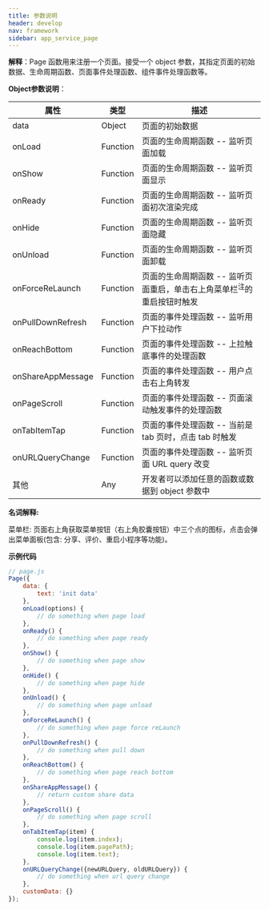 ```yaml
---
title: 参数说明
header: develop
nav: framework
sidebar: app_service_page
---
```


 
 

**解释**：Page 函数用来注册一个页面。接受一个 object 参数，其指定页面的初始数据、生命周期函数、页面事件处理函数、组件事件处理函数等。

**Object参数说明**：

|属性  |类型  |描述  |
|---- | ---- | ---- |
|data | Object | 页面的初始数据 |
|onLoad | Function | 页面的生命周期函数 -- 监听页面加载 |
|onShow | Function | 页面的生命周期函数 -- 监听页面显示 |
|onReady | Function | 页面的生命周期函数 -- 监听页面初次渲染完成 |
|onHide | Function | 页面的生命周期函数 -- 监听页面隐藏 |
|onUnload | Function | 页面的生命周期函数 -- 监听页面卸载 |
|onForceReLaunch|Function|页面的生命周期函数 -- 监听页面重启，单击右上角菜单栏<sup>注</sup>的重启按钮时触发|
|onPullDownRefresh | Function | 页面的事件处理函数 -- 监听用户下拉动作 |
|onReachBottom | Function | 页面的事件处理函数 -- 上拉触底事件的处理函数 |
|onShareAppMessage | Function | 页面的事件处理函数 -- 用户点击右上角转发 |
|onPageScroll | Function | 页面的事件处理函数 -- 页面滚动触发事件的处理函数 |
|onTabItemTap | Function | 页面的事件处理函数 -- 当前是 tab 页时，点击 tab 时触发 |
| onURLQueryChange | Function | 页面的事件处理函数 -- 监听页面 URL query 改变 |
|其他 | Any | 开发者可以添加任意的函数或数据到 object 参数中 |

**名词解释:**

菜单栏: 页面右上角获取菜单按钮（右上角胶囊按钮）中三个点的图标，点击会弹出菜单面板(包含: 分享、评价、重启小程序等功能)。

**示例代码**

```js
// page.js
Page({
    data: {
        text: 'init data'
    },
    onLoad(options) {
        // do something when page load
    },
    onReady() {
        // do something when page ready
    },
    onShow() {
        // do something when page show
    },
    onHide() {
        // do something when page hide
    },
    onUnload() {
        // do something when page unload
    },
    onForceReLaunch() {
        // do something when page force reLaunch
    },
    onPullDownRefresh() {
        // do something when pull down
    },
    onReachBottom() {
        // do something when page reach bottom
    },
    onShareAppMessage() {
        // return custom share data
    },
    onPageScroll() {
        // do something when page scroll
    },
    onTabItemTap(item) {
        console.log(item.index);
        console.log(item.pagePath);
        console.log(item.text);
    },
    onURLQueryChange({newURLQuery, oldURLQuery}) {
        // do something when url query change
    },
    customData: {}
});
```








